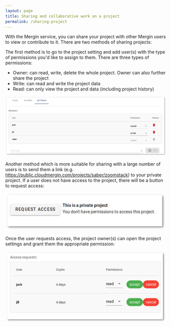 ```yaml
---
layout: page
title: Sharing and collaborative work on a project
permalink: /sharing-project
---
```


With the Mergin service, you can share your project with other Mergin users to view or contribute to it. There are two methods of sharing projects:

The first method is to go to the project setting and add user(s) with the type of permissions you'd like to assign to them. There are three types of permissions:

- Owner: can read, write, delete the whole project. Owner can also further share the project
- Write: can read and write the project data
- Read: can only view the project and data (including project history)

![Mergin sharing setting](/images/project_sharing_setting_manual.png)

Another method which is more suitable for sharing with a large number of users is to send them a link (e.g. https://public.cloudmergin.com/projects/saber/zoomstack) to your private project. If a user does not have access to the project, there will be a button to request access:

![Mergin sharing setting](/images/project_sharing_send_request.png)

Once the user requests access, the project owner(s) can open the project settings and grant them the appropriate permission:

![Mergin sharing setting](/images/project_sharing_requests.png)
